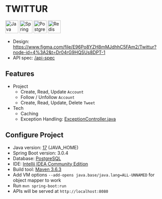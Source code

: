 # TWITTUR

<img src="https://www.vectorlogo.zone/logos/java/java-icon.svg" alt="Java" title="Java" width="40px">
<img src="https://www.vectorlogo.zone/logos/springio/springio-icon.svg" alt="Spring" title="Spring" width="40px">
<img src="https://www.vectorlogo.zone/logos/postgresql/postgresql-icon.svg" alt="PostgreSQL" title="PostgreSQL" width="40px">
<img src="https://www.vectorlogo.zone/logos/redis/redis-icon.svg" alt="Redis" title="Redis" width="40px">

- Design: https://www.figma.com/file/E96Po8YZH8mMJdhhC5FAm2/Twittur?node-id=4%3A2&t=Dr04rG9HQSUs8DPT-1
- API spec: [/api-spec](/api-spec)

## Features

- Project
  - Create, Read, Update `Account` 
  - Follow / Unfollow `Account`
  - Create, Read, Update, Delete `Tweet`
- Tech
  - Caching
  - Exception Handling: [ExceptionController.java](/src/main/java/vincentlow/twittur/controller/ExceptionController.java)

## Configure Project

- Java version: [17](https://www.oracle.com/java/technologies/javase/jdk17-archive-downloads.html) (JAVA_HOME)
- Spring Boot version: 3.0.4
- Database: [PostgreSQL](https://www.postgresql.org/download)
- IDE: [Intellij IDEA Community Edition](https://www.jetbrains.com/idea/download)
- Build tool: [Maven 3.6.3](https://archive.apache.org/dist/maven/maven-3/3.6.3)
- Add VM options `--add-opens java.base/java.lang=ALL-UNNAMED` for object mapper to work
- Run `mvn spring-boot:run`
- APIs will be served at `http://localhost:8080`